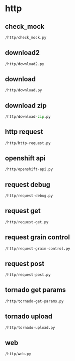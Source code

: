 # http

## check_mock
```python
/http/check_mock.py
```


## download2
```python
/http/download2.py
```


## download
```python
/http/download.py
```


## download zip
```python
/http/download-zip.py
```


## http request
```python
/http/http-request.py
```


## openshift api
```python
/http/openshift-api.py
```


## request debug
```python
/http/request-debug.py
```


## request get
```python
/http/request-get.py
```


## request grain control
```python
/http/request-grain-control.py
```


## request post
```python
/http/request-post.py
```


## tornado get params
```python
/http/tornado-get-params.py
```


## tornado upload
```python
/http/tornado-upload.py
```


## web
```python
/http/web.py
```

